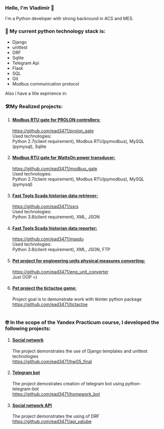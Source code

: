 ### Hello, I'm Vladimir 👋

I'm a Python developer with strong backround in ACS and MES. 

### 💪 My current python technology stack is: 
 - Django
 - unittest
 - DRF
 - Sqlite
 - Telegram Api
 - Flask
 - SQL
 - Git
 - Modbus communication protocol

Also i have a litle expirience in:


### 🛠**My Realized projects:**
 1. #### <u>Modbus RTU gate for PROLON controllers:</u>
    https://github.com/ead3471/prolon_gate <br>
    Used technologies:<br>
    Python 2.7(client requirement), Modbus RTU(pymodbus), MySQL (pymysql), Sqlite

 2. #### <u>Modbus RTU gate for WattsOn power transducer:</u>
    https://github.com/ead3471/modbus_gate <br>
    Used technologies:<br>
    Python 2.7(client requirement), Modbus RTU(pymodbus), MySQL (pymysql)

 3. #### <u>Fast Tools Scada historian data retriever:</u>
    https://github.com/ead3471/ssrs <br>
    Used technologies:<br>
    Python 3.8(client requirement), XML, JSON
    <br>
 4. #### <u>Fast Tools Scada historian data reporter:</u>
    https://github.com/ead3471/masdu <br>
    Used technologies:<br>
    Python 3.8(client requirement), XML, JSON, FTP
    <br>

5. #### <u>Pet project for engineering units physical measures converting:</u>
    https://github.com/ead3471/eng_unit_converter <br>
    Just OOP =)
    <br>

6. #### <u>Pet project the tictactoe game:</u>
    Project goal is to demonstrate work with tkinter python package<br>
    https://github.com/ead3471/tictactoe <br>
    <br>

### 🤓<b> In the scope of the Yandex Practicum course, I developed the following projects:</b>
1. #### <u>Social network</u>
    The project demonstrates the use of Django templates and unittest technologies
    <br>
    https://github.com/ead3471/hw05_final
2. #### <u>Telegram bot</u>
    The project demostrates creation of telegram bot using python-telegram-bot<br>
    https://github.com/ead3471/homework_bot
3. #### <u>Social network API</u>
    The project demonstrates the using of DRF<br>
    https://github.com/ead3471/api_yatube

